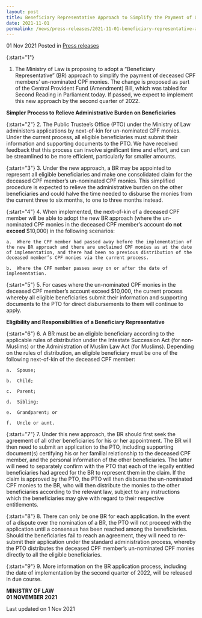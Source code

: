 ```yaml
---
layout: post
title: Beneficiary Representative Approach to Simplify the Payment of Un-nominated CPF Monies
date: 2021-11-01
permalink: /news/press-releases/2021-11-01-beneficiary-representative-approach-to-simplify-the-payment-of-unnominated-cpf-monies/
---
```


01 Nov 2021 Posted in [Press releases](/news/press-releases)

{:start="1"}
1.	The Ministry of Law is proposing to adopt a “Beneficiary Representative” (BR) approach to simplify the payment of deceased CPF members’ un-nominated CPF monies. The change is proposed as part of the Central Provident Fund (Amendment) Bill, which was tabled for Second Reading in Parliament today. If passed, we expect to implement this new approach by the second quarter of 2022. 

**Simpler Process to Relieve Administrative Burden on Beneficiaries**

{:start="2"}
2.	The Public Trustee’s Office (PTO) under the Ministry of Law administers applications by next-of-kin for un-nominated CPF monies. Under the current process, all eligible beneficiaries must submit their information and supporting documents to the PTO. We have received feedback that this process can involve significant time and effort, and can be streamlined to be more efficient, particularly for smaller amounts.

{:start="3"}
3.	Under the new approach, a BR may be appointed to represent all eligible beneficiaries and make one consolidated claim for the deceased CPF member’s un-nominated CPF monies. This simplified procedure is expected to relieve the administrative burden on the other beneficiaries and could halve the time needed to disburse the monies from the current three to six months, to one to three months instead. 

{:start="4"}
4.	When implemented, the next-of-kin of a deceased CPF member will be able to adopt the new BR approach (where the un-nominated CPF monies in the deceased CPF member’s account <b>do not exceed</b> $10,000) in the following scenarios: 

    a.	Where the CPF member had passed away before the implementation of the new BR approach and there are unclaimed CPF monies as at the date of implementation, and there had been no previous distribution of the deceased member’s CPF monies via the current process. 

    b.	Where the CPF member passes away on or after the date of implementation. 

{:start="5"}
5.	For cases where the un-nominated CPF monies in the deceased CPF member’s account exceed $10,000, the current process whereby all eligible beneficiaries submit their information and supporting documents to the PTO for direct disbursements to them will continue to apply. 

**Eligibility and Responsibilities of a Beneficiary Representative**

{:start="6"}
6.	A BR must be an eligible beneficiary according to the applicable rules of distribution under the Intestate Succession Act (for non-Muslims) or the Administration of Muslim Law Act (for Muslims). Depending on the rules of distribution, an eligible beneficiary must be one of the following next-of-kin of the deceased CPF member:

    a.	Spouse;

    b.	Child;

    c.	Parent;

    d.	Sibling;

    e.	Grandparent; or

    f.	Uncle or aunt.

{:start="7"}
7.	Under this new approach, the BR should first seek the agreement of all other beneficiaries for his or her appointment. The BR will then need to submit an application to the PTO, including supporting document(s) certifying his or her familial relationship to the deceased CPF member, and the personal information of the other beneficiaries. The latter will need to separately confirm with the PTO that each of the legally entitled beneficiaries had agreed for the BR to represent them in the claim. If the claim is approved by the PTO, the PTO will then disburse the un-nominated CPF monies to the BR, who will then distribute the monies to the other beneficiaries according to the relevant law, subject to any instructions which the beneficiaries may give with regard to their respective entitlements. 

{:start="8"}
8.	There can only be one BR for each application. In the event of a dispute over the nomination of a BR, the PTO will not proceed with the application until a consensus has been reached among the beneficiaries. Should the beneficiaries fail to reach an agreement, they will need to re-submit their application under the standard administration process, whereby the PTO distributes the deceased CPF member’s un-nominated CPF monies directly to all the eligible beneficiaries.  

{:start="9"}
9.	More information on the BR application process, including the date of implementation by the second quarter of 2022, will be released in due course. 


**MINISTRY OF LAW**
<br>**01 NOVEMBER 2021**

<p class="right-side-updated">Last updated on 1 Nov 2021</p>

